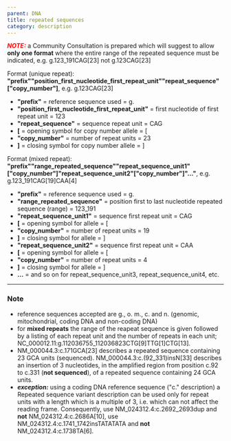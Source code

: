 ```yaml
---
parent: DNA
title: repeated sequences
category: description
---
```


_**<font color="#FF0000">NOTE:</font>**_ a Community Consultation is prepared which will suggest to allow **only one format** where the entire range of the repeated sequence must be indicated, e.g. g.123\_191CAG[23] not g.123CAG[23]

Format (unique repeat):   **"prefix""position_first_nucleotide_first_repeat_unit""repeat_sequence"["copy_number"]**,  e.g. g.123CAG[23]

*	**"prefix"**  =  reference sequence used  =  g.<br>
*	**"position_first_nucleotide_first_repeat_unit"**  =  first nucleotide of first repeat unit  =  123<br>
*	**"repeat_sequence"**  =  sequence repeat unit  =  CAG<br>
*	**[**  =  opening symbol for copy number allele  =  [<br>
*	**"copy_number"**  =  number of repeat units  =  23<br>
*	**]**  =  closing symbol for copy number allele  =  ]

Format (mixed repeat):   **"prefix""range_repeated_sequence""repeat_sequence_unit1"["copy_number"]"repeat_sequence_unit2"["copy_number"]"..."**,  e.g. g.123\_191CAG[19]CAA[4]

*	**"prefix"**  =  reference sequence used  =  g.<br>
*	**"range_repeated_sequence"**  =  position first to last nucleotide repeated sequence (range)   =  123_191<br>
*	**"repeat_sequence_unit1"**  =  sequence first repeat unit  =  CAG<br>
*	**[**  =  opening symbol for allele  =  [<br>
*	**"copy_number"**  =  number of repeat units  =  19<br>
*	**]**  =  closing symbol for allele  =  ]
*	**"repeat_sequence_unit2"**  =  sequence first repeat unit  =  CAA<br>
*	**[**  =  opening symbol for allele  =  [<br>
*	**"copy_number"**  =  number of repeat units  =  4<br>
*	**]**  =  closing symbol for allele  =  ]
*	**...**  =  and so on for repeat_sequence_unit3, repeat_sequence_unit4, etc.

---

### Note

*	reference sequences accepted are g., o. m., c. and n. (genomic, mitochondrial, coding DNA and non-coding DNA)
*	for **mixed repeats** the range of the reapeat sequence is given followed by a listing of each repeat unit and the number of repeats in each unit; NC\_000012.11:g.112036755\_112036823CTG[9]TTG[1]CTG[13].
*	NM\_000044.3:c.171GCA[23] describes a repeated sequence containing 23 GCA units (sequenced). NM\_000044.3:c.(92_331)insN[33] describes an insertion of 3 nucleotides, in the amplified region from position c.92 to c.331 (**not sequenced**), of a repeated sequence containing 24 GCA units.
*	_**exception:**_ using a coding DNA reference sequence ("c." description) a Repeated sequence variant description can be used only for repeat units with a length which is a multiple of 3, i.e. which can not affect the reading frame. Consequently, use NM\_024312.4:c.2692_2693dup and **not** NM\_024312.4:c.2686A[10], use NM\_024312.4:c.1741\_1742insTATATATA and **not** NM\_024312.4:c.1738TA[6].
